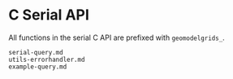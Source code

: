 # C Serial API

All functions in the serial C API are prefixed with `geomodelgrids_`.

```{toctree}
serial-query.md
utils-errorhandler.md
example-query.md
```

